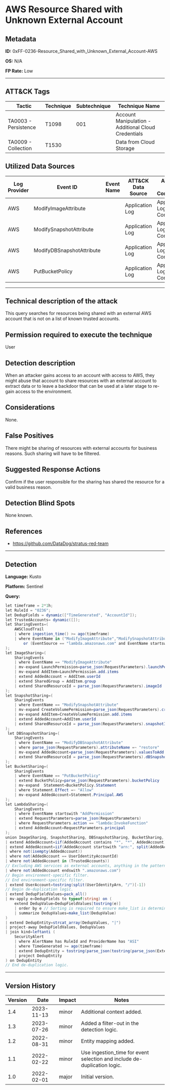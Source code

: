 # AWS Resource Shared with Unknown External Account

## Metadata
**ID:** 0xFF-0236-Resource_Shared_with_Unknown_External_Account-AWS

**OS:** N/A

**FP Rate:** Low

---

## ATT&CK Tags

| Tactic | Technique | Subtechnique | Technique Name |
|---|---|---| --- |
| TA0003 - Persistence | T1098 | 001 | Account Manipulation - Additional Cloud Credentials|
| TA0009 - Collection | T1530 |  | Data from Cloud Storage|

## Utilized Data Sources

| Log Provider | Event ID | Event Name | ATT&CK Data Source | ATT&CK Data Component|
|---------|---------|----------|---------|---------|
|AWS|ModifyImageAttribute||Application Log|Application Log Content|
|AWS|ModifySnapshotAttribute||Application Log|Application Log Content|
|AWS|ModifyDBSnapshotAttribute||Application Log|Application Log Content|
|AWS|PutBucketPolicy||Application Log|Application Log Content|
---

## Technical description of the attack
This query searches for resources being shared with an external AWS account that is not on a list of known trusted accounts.


## Permission required to execute the technique
User

## Detection description
When an attacker gains access to an account with access to AWS, they might abuse that account to share resources with an external account to extract data or to leave a backdoor that can be used at a later stage to re-gain access to the environment.


## Considerations
None.


## False Positives
There might be sharing of resources with external accounts for business reasons. Such sharing will have to be filtered.


## Suggested Response Actions
Confirm if the user responsible for the sharing has shared the resource for a valid business reason.


## Detection Blind Spots
None known.


## References
* https://github.com/DataDog/stratus-red-team

---
## Detection

**Language:** Kusto

**Platform:** Sentinel

**Query:**
```C#
let timeframe = 2*1h;
let RuleId = "0236";
let DedupFields = dynamic(["TimeGenerated", "AccountId"]);
let TrustedAccounts= dynamic([]);
let SharingEvents=(
    AWSCloudTrail
    | where ingestion_time() >= ago(timeframe)
    | where EventName in ("ModifyImageAttribute","ModifySnapshotAttribute","ModifyDBSnapshotAttribute","PutBucketPolicy")
        or (EventSource == "lambda.amazonaws.com" and EventName startswith "AddPermission")
);
let ImageSharing=(
    SharingEvents
    | where EventName == "ModifyImageAttribute"
    | mv-expand LaunchPermission=parse_json(RequestParameters).launchPermission
    | mv-expand AddItem=LaunchPermission.add.items
    | extend AddedAccount = AddItem.userId
    | extend SharedGroup = AddItem.group
    | extend SharedResourceId = parse_json(RequestParameters).imageId
);
let SnapshotSharing=(
    SharingEvents
    | where EventName == "ModifySnapshotAttribute"
    | mv-expand CreateVolumePermission=parse_json(RequestParameters).createVolumePermission
    | mv-expand AddItem=CreateVolumePermission.add.items
    | extend AddedAccount=AddItem.userId
    | extend SharedResourceId = parse_json(RequestParameters).snapshotId
);
 let DBSnapshotSharing=(
    SharingEvents
    | where EventName == "ModifyDBSnapshotAttribute"
    | where parse_json(RequestParameters).attributeName =~ "restore"
    | mv-expand AddedAccount=parse_json(RequestParameters).valuesToAdd
    | extend SharedResourceId = parse_json(RequestParameters).dBSnapshotIdentifier
);
let BucketSharing=(
    SharingEvents
    | where EventName == "PutBucketPolicy"
    | extend BucketPolicy=parse_json(RequestParameters).bucketPolicy
    | mv-expand  Statement=BucketPolicy.Statement
    | where Statement.Effect =~ "Allow"
    | mv-expand AddedAccount=Statement.Principal.AWS
);
let LambdaSharing=(
    SharingEvents
    | where EventName startswith "AddPermission"
    | extend RequestParameters=parse_json(RequestParameters)
    | where RequestParameters.action == "lambda:InvokeFunction"
    | extend AddedAccount=RequestParameters.principal
);
union ImageSharing, SnapshotSharing, DBSnapshotSharing, BucketSharing, LambdaSharing
| extend AddedAccount=iif(AddedAccount contains "*", "*", AddedAccount)
| extend AddedAccount=iif(AddedAccount startswith "arn:", split(AddedAccount, ":")[4], AddedAccount)
| where not(isempty(AddedAccount))
| where not(AddedAccount == UserIdentityAccountId)
| where not(AddedAccount in (TrustedAccounts))
// Excluding AWS services as external accounts, anything in the pattern of ".amazonaws.com"
| where not(AddedAccount endswith ".amazonaws.com")
// Begin environment-specific filter.
// End environment-specific filter.
| extend UserAccount=tostring(split(UserIdentityArn, "/")[-1])
// Begin de-duplication logic.
| extend DedupFieldValues=pack_all()
| mv-apply e=DedupFields to typeof(string) on (
    extend DedupValue=DedupFieldValues[tostring(e)]
    | order by e // Sorting is required to ensure make_list is deterministic.
    | summarize DedupValues=make_list(DedupValue)
)
| extend DedupEntity=strcat_array(DedupValues, "|")
| project-away DedupFieldValues, DedupValues
| join kind=leftanti (
    SecurityAlert
    | where AlertName has RuleId and ProviderName has "ASI"
    | where TimeGenerated >= ago(timeframe)
    | extend DedupEntity = tostring(parse_json(tostring(parse_json(ExtendedProperties)["Custom Details"])).DedupEntity[0])
    | project DedupEntity
) on DedupEntity
// End de-duplication logic.
```

---

## Version History
| Version | Date | Impact | Notes |
|---------|------|--------|------|
| 1.4  | 2023-11-13| minor | Additional context added. |
| 1.3  | 2023-07-26| minor | Added a filter-out in the detection logic. |
| 1.2  | 2022-08-31| minor | Entity mapping added. |
| 1.1  | 2022-02-22| minor | Use ingestion_time for event selection and include de-duplication logic. |
| 1.0  | 2022-02-01| major | Initial version. |